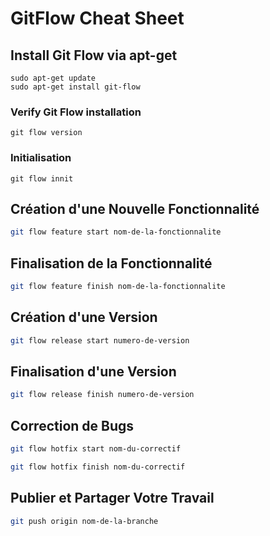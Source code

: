 # GitFlow Cheat Sheet

## Install Git Flow via apt-get
```
sudo apt-get update
sudo apt-get install git-flow
```

### Verify Git Flow installation
```
git flow version
```

### Initialisation
```
git flow innit
```

## Création d'une Nouvelle Fonctionnalité
```bash
git flow feature start nom-de-la-fonctionnalite
```

## Finalisation de la Fonctionnalité
```bash
git flow feature finish nom-de-la-fonctionnalite
```

## Création d'une Version
```bash
git flow release start numero-de-version
```
## Finalisation d'une Version
```bash
git flow release finish numero-de-version
```

## Correction de Bugs
```bash
git flow hotfix start nom-du-correctif
```
```bash
git flow hotfix finish nom-du-correctif
```

## Publier et Partager Votre Travail
```bash
git push origin nom-de-la-branche
```
